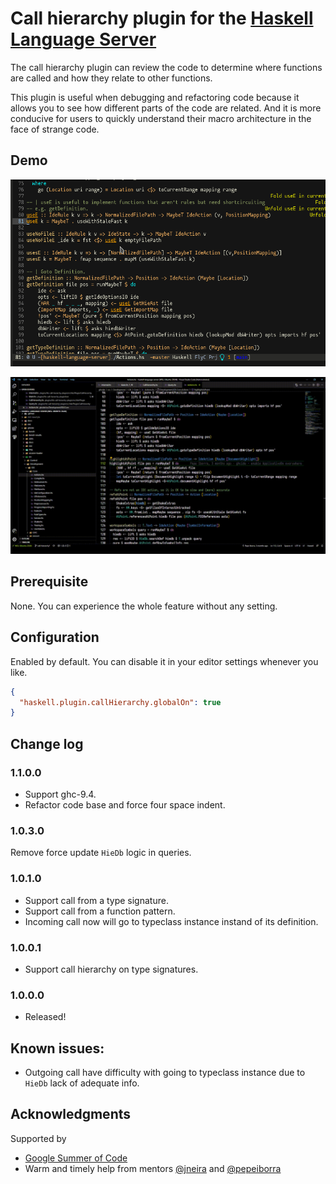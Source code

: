 # Call hierarchy plugin for the [Haskell Language Server](https://github.com/haskell/haskell-language-server#readme)

The call hierarchy plugin can review the code to determine where functions are called and how they relate to other functions.

This plugin is useful when debugging and refactoring code because it allows you to see how different parts of the code are related. And it is more conducive for users to quickly understand their macro architecture in the face of strange code.

## Demo

![Call Hierarchy in Emacs](call-hierarchy-in-emacs.gif)

![Call Hierarchy in VSCode](call-hierarchy-in-vscode.gif)

## Prerequisite
None. You can experience the whole feature without any setting.

## Configuration
Enabled by default. You can disable it in your editor settings whenever you like.

```json
{
  "haskell.plugin.callHierarchy.globalOn": true
}
```

## Change log
### 1.1.0.0
- Support ghc-9.4.
- Refactor code base and force four space indent.
### 1.0.3.0
Remove force update `HieDb` logic in queries.
### 1.0.1.0
- Support call from a type signature.
- Support call from a function pattern.
- Incoming call now will go to typeclass instance instand of its definition.
### 1.0.0.1
- Support call hierarchy on type signatures.
### 1.0.0.0
- Released!

## Known issues:
- Outgoing call have difficulty with going to typeclass instance due to `HieDb` lack of adequate info.

## Acknowledgments
Supported by

* [Google Summer of Code](https://summerofcode.withgoogle.com/)
* Warm and timely help from mentors [@jneira](https://github.com/jneira) and [@pepeiborra](https://github.com/pepeiborra)
